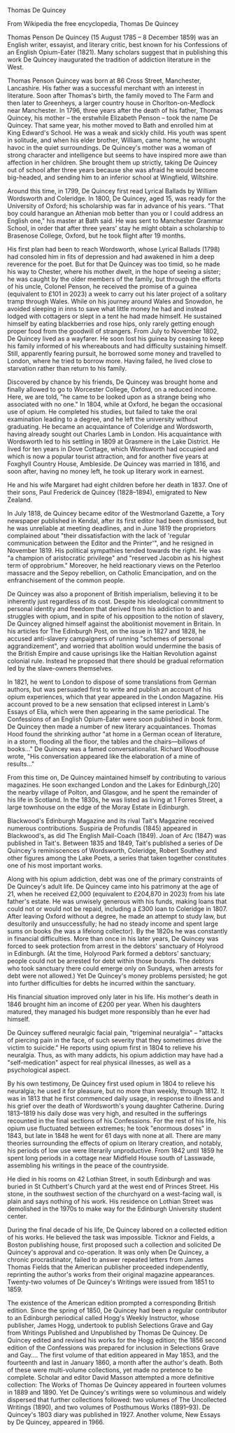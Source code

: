 Thomas De Quincey

From Wikipedia the free encyclopedia, Thomas De Quincey

Thomas Penson De Quincey (15 August 1785 – 8 December 1859) was an English writer, essayist, and literary critic, best known for his Confessions of an English Opium-Eater (1821). Many scholars suggest that in publishing this work De Quincey inaugurated the tradition of addiction literature in the West.

Thomas Penson Quincey was born at 86 Cross Street, Manchester, Lancashire. His father was a successful merchant with an interest in literature. Soon after Thomas's birth, the family moved to The Farm and then later to Greenheys, a larger country house in Chorlton-on-Medlock near Manchester. In 1796, three years after the death of his father, Thomas Quincey, his mother – the erstwhile Elizabeth Penson – took the name De Quincey. That same year, his mother moved to Bath and enrolled him at King Edward's School. He was a weak and sickly child. His youth was spent in solitude, and when his elder brother, William, came home, he wrought havoc in the quiet surroundings. De Quincey's mother was a woman of strong character and intelligence but seems to have inspired more awe than affection in her children. She brought them up strictly, taking De Quincey out of school after three years because she was afraid he would become big-headed, and sending him to an inferior school at Wingfield, Wiltshire.

Around this time, in 1799, De Quincey first read Lyrical Ballads by William Wordsworth and Coleridge. In 1800, De Quincey, aged 15, was ready for the University of Oxford; his scholarship was far in advance of his years. "That boy could harangue an Athenian mob better than you or I could address an English one," his master at Bath said. He was sent to Manchester Grammar School, in order that after three years' stay he might obtain a scholarship to Brasenose College, Oxford, but he took flight after 19 months.

His first plan had been to reach Wordsworth, whose Lyrical Ballads (1798) had consoled him in fits of depression and had awakened in him a deep reverence for the poet. But for that De Quincey was too timid, so he made his way to Chester, where his mother dwelt, in the hope of seeing a sister; he was caught by the older members of the family, but through the efforts of his uncle, Colonel Penson, he received the promise of a guinea (equivalent to £101 in 2023) a week to carry out his later project of a solitary tramp through Wales. While on his journey around Wales and Snowdon, he avoided sleeping in inns to save what little money he had and instead lodged with cottagers or slept in a tent he had made himself. He sustained himself by eating blackberries and rose hips, only rarely getting enough proper food from the goodwill of strangers. From July to November 1802, De Quincey lived as a wayfarer. He soon lost his guinea by ceasing to keep his family informed of his whereabouts and had difficulty sustaining himself. Still, apparently fearing pursuit, he borrowed some money and travelled to London, where he tried to borrow more. Having failed, he lived close to starvation rather than return to his family.

Discovered by chance by his friends, De Quincey was brought home and finally allowed to go to Worcester College, Oxford, on a reduced income. Here, we are told, "he came to be looked upon as a strange being who associated with no one." In 1804, while at Oxford, he began the occasional use of opium. He completed his studies, but failed to take the oral examination leading to a degree, and he left the university without graduating. He became an acquaintance of Coleridge and Wordsworth, having already sought out Charles Lamb in London. His acquaintance with Wordsworth led to his settling in 1809 at Grasmere in the Lake District. He lived for ten years in Dove Cottage, which Wordsworth had occupied and which is now a popular tourist attraction, and for another five years at Foxghyll Country House, Ambleside. De Quincey was married in 1816, and soon after, having no money left, he took up literary work in earnest.

He and his wife Margaret had eight children before her death in 1837. One of their sons, Paul Frederick de Quincey (1828–1894), emigrated to New Zealand.

In July 1818, de Quincey became editor of the Westmorland Gazette, a Tory newspaper published in Kendal, after its first editor had been dismissed, but he was unreliable at meeting deadlines, and in June 1819 the proprietors complained about "their dissatisfaction with the lack of 'regular communication between the Editor and the Printer'", and he resigned in November 1819. His political sympathies tended towards the right. He was "a champion of aristocratic privilege" and "reserved Jacobin as his highest term of opprobrium." Moreover, he held reactionary views on the Peterloo massacre and the Sepoy rebellion, on Catholic Emancipation, and on the enfranchisement of the common people.

De Quincey was also a proponent of British imperialism, believing it to be inherently just regardless of its cost. Despite his ideological commitment to personal identity and freedom that derived from his addiction to and struggles with opium, and in spite of his opposition to the notion of slavery, De Quincey aligned himself against the abolitionist movement in Britain. In his articles for The Edinburgh Post, on the issue in 1827 and 1828, he accused anti-slavery campaigners of running "schemes of personal aggrandizement", and worried that abolition would undermine the basis of the British Empire and cause uprisings like the Haitian Revolution against colonial rule. Instead he proposed that there should be gradual reformation led by the slave-owners themselves.

In 1821, he went to London to dispose of some translations from German authors, but was persuaded first to write and publish an account of his opium experiences, which that year appeared in the London Magazine. His account proved to be a new sensation that eclipsed interest in Lamb's Essays of Elia, which were then appearing in the same periodical. The Confessions of an English Opium-Eater were soon published in book form. De Quincey then made a number of new literary acquaintances. Thomas Hood found the shrinking author "at home in a German ocean of literature, in a storm, flooding all the floor, the tables and the chairs—billows of books..." De Quincey was a famed conversationalist. Richard Woodhouse wrote, "His conversation appeared like the elaboration of a mine of results..."

From this time on, De Quincey maintained himself by contributing to various magazines. He soon exchanged London and the Lakes for Edinburgh,[20] the nearby village of Polton, and Glasgow, and he spent the remainder of his life in Scotland. In the 1830s, he was listed as living at 1 Forres Street, a large townhouse on the edge of the Moray Estate in Edinburgh.

Blackwood's Edinburgh Magazine and its rival Tait's Magazine received numerous contributions. Suspiria de Profundis (1845) appeared in Blackwood's, as did The English Mail-Coach (1849). Joan of Arc (1847) was published in Tait's. Between 1835 and 1849, Tait's published a series of De Quincey's reminiscences of Wordsworth, Coleridge, Robert Southey and other figures among the Lake Poets, a series that taken together constitutes one of his most important works.

Along with his opium addiction, debt was one of the primary constraints of De Quincey's adult life. De Quincey came into his patrimony at the age of 21, when he received £2,000 (equivalent to £204,870 in 2023) from his late father's estate. He was unwisely generous with his funds, making loans that could not or would not be repaid, including a £300 loan to Coleridge in 1807. After leaving Oxford without a degree, he made an attempt to study law, but desultorily and unsuccessfully; he had no steady income and spent large sums on books (he was a lifelong collector). By the 1820s he was constantly in financial difficulties. More than once in his later years, De Quincey was forced to seek protection from arrest in the debtors' sanctuary of Holyrood in Edinburgh. (At the time, Holyrood Park formed a debtors' sanctuary; people could not be arrested for debt within those bounds. The debtors who took sanctuary there could emerge only on Sundays, when arrests for debt were not allowed.) Yet De Quincey's money problems persisted; he got into further difficulties for debts he incurred within the sanctuary.

His financial situation improved only later in his life. His mother's death in 1846 brought him an income of £200 per year. When his daughters matured, they managed his budget more responsibly than he ever had himself.

De Quincey suffered neuralgic facial pain, "trigeminal neuralgia"  – "attacks of piercing pain in the face, of such severity that they sometimes drive the victim to suicide." He reports using opium first in 1804 to relieve his neuralgia. Thus, as with many addicts, his opium addiction may have had a "self-medication" aspect for real physical illnesses, as well as a psychological aspect.

By his own testimony, De Quincey first used opium in 1804 to relieve his neuralgia; he used it for pleasure, but no more than weekly, through 1812. It was in 1813 that he first commenced daily usage, in response to illness and his grief over the death of Wordsworth's young daughter Catherine. During 1813–1819 his daily dose was very high, and resulted in the sufferings recounted in the final sections of his Confessions. For the rest of his life, his opium use fluctuated between extremes; he took "enormous doses" in 1843, but late in 1848 he went for 61 days with none at all. There are many theories surrounding the effects of opium on literary creation, and notably, his periods of low use were literarily unproductive. From 1842 until 1859 he spent long periods in a cottage near Midfield House south of Lasswade, assembling his writings in the peace of the countryside.

He died in his rooms on 42 Lothian Street, in south Edinburgh and was buried in St Cuthbert's Church yard at the west end of Princes Street. His stone, in the southwest section of the churchyard on a west-facing wall, is plain and says nothing of his work. His residence on Lothian Street was demolished in the 1970s to make way for the Edinburgh University student center.

During the final decade of his life, De Quincey labored on a collected edition of his works. He believed the task was impossible. Ticknor and Fields, a Boston publishing house, first proposed such a collection and solicited De Quincey's approval and co-operation. It was only when De Quincey, a chronic procrastinator, failed to answer repeated letters from James Thomas Fields that the American publisher proceeded independently, reprinting the author's works from their original magazine appearances. Twenty-two volumes of De Quincey's Writings were issued from 1851 to 1859.

The existence of the American edition prompted a corresponding British edition. Since the spring of 1850, De Quincey had been a regular contributor to an Edinburgh periodical called Hogg's Weekly Instructor, whose publisher, James Hogg, undertook to publish Selections Grave and Gay from Writings Published and Unpublished by Thomas De Quincey. De Quincey edited and revised his works for the Hogg edition; the 1856 second edition of the Confessions was prepared for inclusion in Selections Grave and Gay…. The first volume of that edition appeared in May 1853, and the fourteenth and last in January 1860, a month after the author's death. Both of these were multi-volume collections, yet made no pretence to be complete. Scholar and editor David Masson attempted a more definitive collection: The Works of Thomas De Quincey appeared in fourteen volumes in 1889 and 1890. Yet De Quincey's writings were so voluminous and widely dispersed that further collections followed: two volumes of The Uncollected Writings (1890), and two volumes of Posthumous Works (1891–93). De Quincey's 1803 diary was published in 1927. Another volume, New Essays by De Quincey, appeared in 1966.
